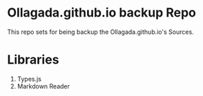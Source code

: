 # Ollagada.github.io backup Repo

This repo sets for being backup the Ollagada.github.io's Sources.

# Libraries

1. Types.js
2. Markdown Reader 
